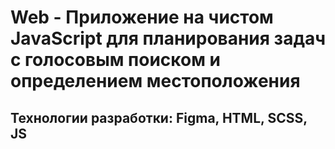 <h1>Web - Приложение на чистом JavaScript для планирования задач с голосовым поиском и определением местоположения</h1>
<h2>Технологии разработки: Figma, HTML, SCSS, JS</h2>
